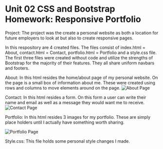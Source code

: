 # Unit 02 CSS and Bootstrap Homework: Responsive Portfolio

Project: The project was the create a personal website as both a location for future employers to look at but also to create responsive pages.

In this respository are 4 created files. The files consist of index.html = About, contact.html = Contact, portfolio.html = Portfolio and a style.css file. The first three files were created without code and utilize the strengths of Bootstrap for the majority of their features. They all share uniform navbars and footers.

About:
In this html resides the home/about page of my personal website. On the page is a small box of information about me. These were created using rows and columns to move elements around on the page. 
![About Page](Assets/images/AboutPage)

Contact:
In this html resides a form. On this form a user can write their name and email as well as a message they would want me to receive. 
![Contact Page](Assets/images/ContactPage)

Portfolio:
In this html resides 3 images for my portfolio. These are simply place holders until I actually have something worth sharing.

![Portfolio Page](Assets/images/screencapture-file-Users-thokozilesoko-Desktop-GitRepos-)

Style.css:
This file holds some personal style changes I made.